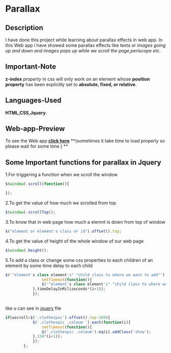 # Parallax 
## Description
I have done this project while learning about parallax effects in web app.
In this Web app i have showed some parallax effects like texts or *images going up and down and images pops up while we scroll the page,periscope etc*.
## Important-Note
**z-index** *property* in css will only work on an element whose **position property** has been explicitly set to **absolute, fixed, or relative**.
## Languages-Used

**HTML,CSS,Jquery**.
## Web-app-Preview

To see the Web app [**click here**](http://htmlpreview.github.com/?https://github.com/hardbeater/parallax/blob/master/parallax.html)</tab>  **(sometimes it take time to load properly so please wait for some time ) **
## Some Important functions for parallax in Jquery
1.For triggering a function when we scroll the window
```javascript
$(window).scroll(function(){

});
```
2.To get the value of how much we scrolled from top
```javascript
$(window).scrollTop();
```
3.To know that in web page how much a elemnt is down from top of window
```javascript
$("element or element's class or id").offset().top;
```
4.To get the value of height of the whole window of our web page
```javascript
$(window).height();
```
5.To add a class or change some css properties to each children of an element by some time delay to each child
```javascript
$('"element's class element's" "child class to where we want to add"').each(function(i){
				setTimeout(function(){
				$('"element's class element's" "child class to where we want to add"').eq(i).addClass('the class u want to add');
			},timeDelayInMiliseconds*(i+1));
			});
			
```
like u can see in [jquery](https://github.com/hardbeater/parallax/blob/master/js/parallax.js) file
```javascript
if(wscroll>$('.clothespic').offset().top-180){
			$('.clothespic .coloum ').each(function(i){
				setTimeout(function(){
				$('.clothespic .coloum').eq(i).addClass('show');
			},150*(i+1));
			});
		};	

```

